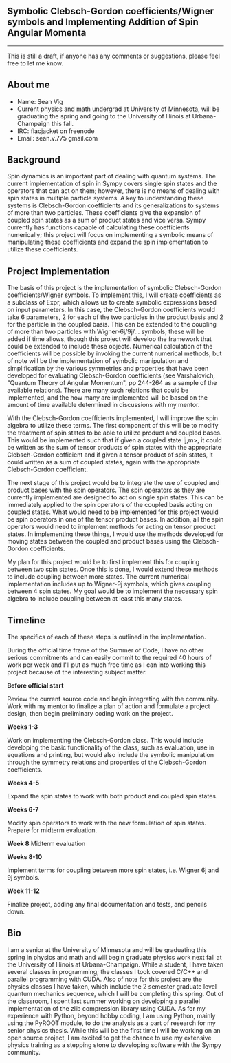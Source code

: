 ## Symbolic Clebsch-Gordon coefficients/Wigner symbols and Implementing Addition of Spin Angular Momenta

***

This is still a draft, if anyone has any comments or suggestions, please feel free to let me know.

## About me

* Name: Sean Vig
* Current physics and math undergrad at University of Minnesota, will be graduating the spring and going to the University of Illinois at Urbana-Champaign this fall.
* IRC: flacjacket on freenode
* Email: sean.v.775 gmail.com

## Background

Spin dynamics is an important part of dealing with quantum systems. The current implementation of spin in Sympy covers single spin states and the operators that can act on them; however, there is no means of dealing with spin states in multiple particle systems. A key to understanding these systems is Clebsch-Gordon coefficients and its generalizations to systems of more than two particles. These coefficients give the expansion of coupled spin states as a sum of product states and vice versa. Sympy currently has functions capable of calculating these coefficients numerically; this project will focus on implementing a symbolic means of manipulating these coefficients and expand the spin implementation to utilize these coefficients.



## Project Implementation

The basis of this project is the implementation of symbolic Clebsch-Gordon coefficients/Wigner symbols. To implement this, I will create coefficients as a subclass of Expr, which allows us to create symbolic expressions based on input parameters. In this case, the Clebsch-Gordon coefficients would take 6 parameters, 2 for each of the two particles in the product basis and 2 for the particle in the coupled basis. This can be extended to the coupling of more than two particles with Wigner-6j/9j/... symbols; these will be added if time allows, though this project will develop the framework that could be extended to include these objects. Numerical calculation of the coefficients will be possible by invoking the current numerical methods, but of note will be the implementation of symbolic manipulation and simplification by the various symmetries and properties that have been developed for evaluating Clebsch-Gordon coefficients (see Varshalovich, "Quantum Theory of Angular Momentum", pp 244-264 as a sample of the available relations). There are many such relations that could be implemented, and the how many are implemented will be based on the amount of time available determined in discussions with my mentor.

With the Clebsch-Gordon coefficients implemented, I will improve the spin algebra to utilize these terms. The first component of this will be to modify the treatment of spin states to be able to utilize product and coupled bases. This would be implemented such that if given a coupled state |j,m>, it could be written as the sum of tensor products of spin states with the appropriate Clebsch-Gordon cofficient and if given a tensor product of spin states, it could written as a sum of coupled states, again with the appropriate Clebsch-Gordon coefficient.

The next stage of this project would be to integrate the use of coupled and product bases with the spin operators. The spin operators as they are currently implemented are designed to act on single spin states. This can be immediately applied to the spin operators of the coupled basis acting on coupled states. What would need to be implemented for this project would be spin operators in one of the tensor product bases. In addition, all the spin operators would need to implement methods for acting on tensor product states. In implementing these things, I would use the methods developed for moving states between the coupled and product bases using the Clebsch-Gordon coefficients.

My plan for this project would be to first implement this for coupling between two spin states. Once this is done, I would extend these methods to include coupling between more states. The current numerical implementation includes up to Wigner-9j symbols, which gives coupling between 4 spin states. My goal would be to implement the necessary spin algebra to include coupling between at least this many states.

## Timeline

The specifics of each of these steps is outlined in the implementation.

During the official time frame of the Summer of Code, I have no other serious commitments and can easily commit to the required 40 hours of work per week and I'll put as much free time as I can into working this project because of the interesting subject matter.

**Before official start**

Review the current source code and begin integrating with the community. Work with my mentor to finalize a plan of action and formulate a project design, then begin preliminary coding work on the project.

**Weeks 1-3**

Work on implementing the Clebsch-Gordon class. This would include developing the basic functionality of the class, such as evaluation, use in equations and printing, but would also include the symbolic manipulation through the symmetry relations and properties of the Clebsch-Gordon coefficients.

**Weeks 4-5**

Expand the spin states to work with both product and coupled spin states.

**Weeks 6-7**

Modify spin operators to work with the new formulation of spin states. Prepare for midterm evaluation.

**Week 8**
Midterm evaluation

**Weeks 8-10**

Implement terms for coupling between more spin states, i.e. Wigner 6j and 9j symbols.

**Week 11-12**

Finalize project, adding any final documentation and tests, and pencils down.

## Bio

I am a senior at the University of Minnesota and will be graduating this spring in physics and math and will begin graduate physics work next fall at the University of Illinois at Urbana-Champaign. While a student, I have taken several classes in programming; the classes I took covered C/C++ and parallel programming with CUDA. Also of note for this project are the physics classes I have taken, which include the 2 semester graduate level quantum mechanics sequence, which I will be completing this spring. Out of the classroom, I spent last summer working on developing a parallel implementation of the zlib compression library using CUDA. As for my experience with Python, beyond hobby coding, I am using Python, mainly using the PyROOT module, to do the analysis as a part of research for my senior physics thesis. While this will be the first time I will be working on an open source project, I am excited to get the chance to use my extensive physics training as a stepping stone to developing software with the Sympy community.